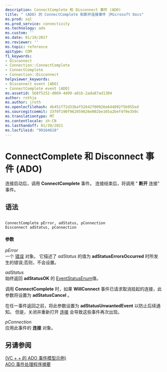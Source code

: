 ```yaml
---
description: ConnectComplete 和 Disconnect 事件 (ADO)
title: " (ADO) 的 ConnectComplete 和断开连接事件 |Microsoft Docs"
ms.prod: sql
ms.prod_service: connectivity
ms.technology: ado
ms.custom: ''
ms.date: 01/19/2017
ms.reviewer: ''
ms.topic: reference
apitype: COM
f1_keywords:
- Disconnect
- Connection::ConnectComplete
- ConnectComplete
- Connection::Disconnect
helpviewer_keywords:
- Disconnect event [ADO]
- ConnectComplete event [ADO]
ms.assetid: 568f5252-d069-4d99-a01b-2ada87ad1304
author: rothja
ms.author: jroth
ms.openlocfilehash: 4b451f72d33baf52642f00926e644892f5b955ed
ms.sourcegitcommit: 33f0f190f962059826e002be165a2bef4f9e350c
ms.translationtype: MT
ms.contentlocale: zh-CN
ms.lasthandoff: 01/30/2021
ms.locfileid: "99164618"
---
```

# <a name="connectcomplete-and-disconnect-events-ado"></a>ConnectComplete 和 Disconnect 事件 (ADO)
连接启动后，调用 **ConnectComplete** 事件。 连接结束后，将调用 " **断开** 连接" 事件。  
  
## <a name="syntax"></a>语法  
  
```  
  
ConnectComplete pError, adStatus, pConnection  
Disconnect adStatus, pConnection  
```  
  
#### <a name="parameters"></a>参数  
 *pError*  
 一个 [错误](./error-object.md) 对象。 它描述了 *adStatus* 的值为 **adStatusErrorsOccurred** 时所发生的错误;否则，不会设置。  
  
 *adStatus*  
 始终返回 **adStatusOK** 的 [EventStatusEnum](./eventstatusenum.md)值。  
  
 调用 **ConnectComplete** 时，如果 **WillConnect** 事件已请求取消挂起的连接，此参数将设置为 **adStatusCancel** 。  
  
 在任一事件返回之前，将此参数设置为 **adStatusUnwantedEvent** 以防止后续通知。 但是，关闭并重新打开 [连接](./connection-object-ado.md) 会导致这些事件再次出现。  
  
 *pConnection*  
 应用此事件的 **连接** 对象。  
  
## <a name="see-also"></a>另请参阅  
 [ (VC + + 的 ADO 事件模型示例) ](./ado-events-model-example-vc.md)   
 [ADO 事件处理程序摘要](../../guide/data/ado-event-handler-summary.md)